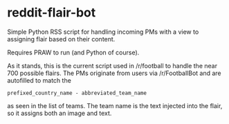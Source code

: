 reddit-flair-bot
================

Simple Python RSS script for handling incoming PMs with a view to assigning flair based on their content.

Requires PRAW to run (and Python of course).

As it stands, this is the current script used in /r/football to handle the near 700 possible flairs. The PMs originate from users via /r/FootballBot and are autofilled to match the

    prefixed_country_name - abbreviated_team_name
    
as seen in the list of teams. The team name is the text injected into the flair, so it assigns both an image and text.

